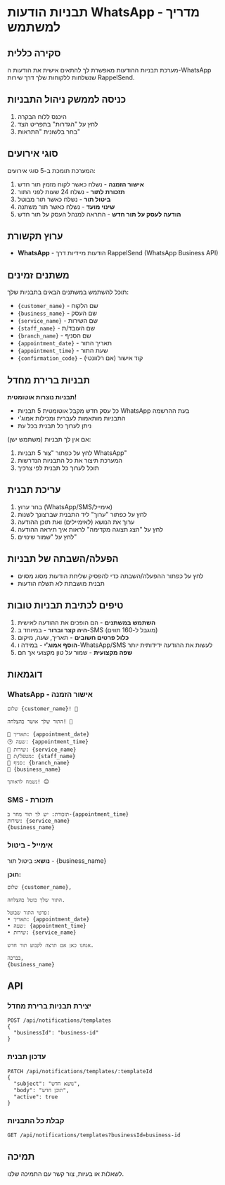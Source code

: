 # תבניות הודעות WhatsApp - מדריך למשתמש

## סקירה כללית

מערכת תבניות ההודעות מאפשרת לך להתאים אישית את הודעות ה-WhatsApp שנשלחות ללקוחות שלך דרך שירות RappelSend.

## כניסה לממשק ניהול התבניות

1. היכנס ללוח הבקרה
2. לחץ על "הגדרות" בתפריט הצד
3. בחר בלשונית "התראות"

## סוגי אירועים

המערכת תומכת ב-5 סוגי אירועים:

1. **אישור הזמנה** - נשלח כאשר לקוח מזמין תור חדש
2. **תזכורת לתור** - נשלח 24 שעות לפני התור
3. **ביטול תור** - נשלח כאשר תור מבוטל
4. **שינוי מועד** - נשלח כאשר תור משתנה
5. **הודעה לעסק על תור חדש** - התראה למנהל העסק על תור חדש

## ערוץ תקשורת

- **WhatsApp** - הודעות מיידיות דרך RappelSend (WhatsApp Business API)

## משתנים זמינים

תוכל להשתמש במשתנים הבאים בתבניות שלך:

- `{customer_name}` - שם הלקוח
- `{business_name}` - שם העסק
- `{service_name}` - שם השירות
- `{staff_name}` - שם העובד/ת
- `{branch_name}` - שם הסניף
- `{appointment_date}` - תאריך התור
- `{appointment_time}` - שעת התור
- `{confirmation_code}` - קוד אישור (אם רלוונטי)

## תבניות ברירת מחדל

**תבניות נוצרות אוטומטית!**

- כל עסק חדש מקבל אוטומטית 5 תבניות WhatsApp בעת ההרשמה
- התבניות מותאמות לעברית ומכילות אמוג'י
- ניתן לערוך כל תבנית בכל עת

אם אין לך תבניות (משתמש ישן):
1. לחץ על כפתור "צור 5 תבניות WhatsApp"
2. המערכת תיצור את כל התבניות הנדרשות
3. תוכל לערוך כל תבנית לפי צרכיך

## עריכת תבנית

1. בחר ערוץ (WhatsApp/SMS/אימייל)
2. לחץ על כפתור "ערוך" ליד התבנית שברצונך לשנות
3. ערוך את הנושא (לאימיילים) ואת תוכן ההודעה
4. לחץ על "הצג תצוגה מקדימה" לראות איך תיראה ההודעה
5. לחץ על "שמור שינויים"

## הפעלה/השבתה של תבניות

- לחץ על כפתור ההפעלה/השבתה כדי להפסיק שליחת הודעות מסוג מסוים
- תבנית מושבתת לא תשלח הודעות

## טיפים לכתיבת תבניות טובות

1. **השתמש במשתנים** - הם הופכים את ההודעה לאישית
2. **היה קצר וברור** - במיוחד ב-SMS (מוגבל ל-160 תווים)
3. **כלול פרטים חשובים** - תאריך, שעה, מיקום
4. **הוסף אמוג'י** - במידה ו-WhatsApp/SMS לעשות את ההודעה ידידותית יותר
5. **שפה מקצועית** - שמור על טון מקצועי אך חם

## דוגמאות

### WhatsApp - אישור הזמנה
```
שלום {customer_name}! 👋

התור שלך אושר בהצלחה! 🎉

📅 תאריך: {appointment_date}
🕒 שעה: {appointment_time}
💈 שירות: {service_name}
👤 מטפל/ת: {staff_name}
📍 סניף: {branch_name}
🏢 {business_name}

נשמח לראותך! 😊
```

### SMS - תזכורת
```
תזכורת: יש לך תור מחר ב-{appointment_time}
שירות: {service_name}
{business_name}
```

### אימייל - ביטול
**נושא:** ביטול תור - {business_name}

**תוכן:**
```
שלום {customer_name},

התור שלך בוטל בהצלחה.

פרטי התור שבוטל:
• תאריך: {appointment_date}
• שעה: {appointment_time}
• שירות: {service_name}

אנחנו כאן אם תרצה לקבוע תור חדש.

בברכה,
{business_name}
```

## API

### יצירת תבניות ברירת מחדל
```
POST /api/notifications/templates
{
  "businessId": "business-id"
}
```

### עדכון תבנית
```
PATCH /api/notifications/templates/:templateId
{
  "subject": "נושא חדש",
  "body": "תוכן חדש",
  "active": true
}
```

### קבלת כל התבניות
```
GET /api/notifications/templates?businessId=business-id
```

## תמיכה

לשאלות או בעיות, צור קשר עם התמיכה שלנו.

